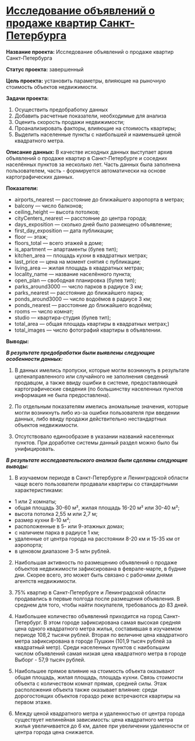 # [Исследование объявлений о продаже квартир Санкт-Петербурга](https://github.com/AnnaBulkina/Data-Analytics-Projects/blob/main/DA_property/retail-study.ipynb "Исследование объявлений о продаже квартир Санкт-Петербурга")

**Название проекта:** Исследование объявлений о продаже квартир Санкт-Петербурга

**Статус проекта:** завершенный

**Цель проекта:** установить параметры, влияющие на рыночную стоимость объектов недвижимости.

**Задачи проекта:**
1. Осуществить предобработку данных
2. Добавить расчетные показатели, необходимые для анализа
3. Оценить скорость продажи недвижимости;
4. Проанализировать факторы, влияющие на стоимость квартиры;
5. Выделить населенные пункты с наибольшей и наименьшей ценой квадратного метра.

**Описание данных:**
В качестве исходных данных выступает архив объявлений о продаже квартир в Санкт-Петербурге и соседних населённых пунктов за несколько лет. Часть данных была заполнена пользователем, часть - формируется автоматически на основе картографических данных.

**Показатели:**
- airports_nearest — расстояние до ближайшего аэропорта в метрах;
- balcony — число балконов;
- ceiling_height — высота потолков;
- cityCenters_nearest — расстояние до центра города;
- days_exposition — сколько дней было размещено объявление;
- first_day_exposition — дата публикации;
- floor — этаж;
- floors_total — всего этажей в доме;
- is_apartment — апартаменты (булев тип);
- kitchen_area — площадь кухни в квадратных метрах;
- last_price — цена на момент снятия с публикации;
- living_area — жилая площадь в квадратных метрах;
- locality_name — название населённого пункта;
- open_plan — свободная планировка (булев тип);
- parks_around3000 — число парков в радиусе 3 км;
- parks_nearest — расстояние до ближайшего парка;
- ponds_around3000 — число водоёмов в радиусе 3 км;
- ponds_nearest — расстояние до ближайшего водоёма;
- rooms — число комнат;
- studio — квартира-студия (булев тип);
- total_area — общая площадь квартиры в квадратных метрах;)
- total_images — число фотографий квартиры в объявлении.

**Выводы:**

***В результате предобработки были выявлены следующие особенности данных:***

1. В данных имелись пропуски, которые могли возникнуть в результате целенаправленного или случайного не заполнения сведений продавцом, а также ввиду ошибки в системе, предоставляющей картографические сведения (по большинству населенных пунктов информация не была предоставлена).


2. По отдельным показателям имелись аномальные значения, которые могли возникнуть либо из-за ошибки пользователя при введении данных, либо ввиду продажи действительно нестандартных объектов недвижимости.


3. Отсутствовало единообразие в указании названий населенных пунктов. При доработке системы данный раздел можно было бы унифицировать.


***В результате исследовательского анализа были сделаны следующие выводы:***

1. В изучаемом периоде в Санкт-Петербурге и Ленинградской области чаще всего пользователи продавали квартиры со стандартными характеристиками:
- 1 или 2 комнаты;
- общая площадь 30-60 м², жилая площадь 16-20 м² или 30-40 м²;
- высота потолка 2,55 м или 2,7 м;
- размер кухни 8-10 м²;
- расположенные в 5- или 9-этажных домах;
- с наличием парка в радиусе 1 км;
- удаленные от центра города на расстоянии 8-20 км и 15-35 км от аэропорта;
- в ценовом диапазоне 3-5 млн рублей.


2. Наибольшая активность по размещению объявлений о продаже объектов недвижимости зафиксирована в феврале-марте, в будние дни. Скорее всего, это может быть связано с рабочими днями агентств недвижимости.


3. 75% квартир в Санкт-Петербурге и Ленинградской области продавались в первые полгода после размещения объявления. В среднем для того, чтобы найти покупателя, требовалось до 83 дней.


4. Наибольшее количество объявлений приходится на город Санкт-Петербург. В этом городе зафиксирована самая высокая средняя цена одного квадратного метра жилья, составившая в изучаемом периоде 108,2 тысячи рублей. Вторая по величине цена квадратного метра зафиксирована в городе Пушкин (101,9 тысяч рублей за квадратный метр). Среди населенных пунктов с наибольшим числом объявлений самая низкая цена квадратного метра в городе Выборг - 57,9 тысяч рублей.


5. Наибольшее прямое влияние на стоимость объекта оказывают общая площадь, жилая площадь, площадь кухни. Связь стоимости объекта с количеством комнат прямая, средней силы. Этаж расположения объекта также оказывает влияние: среди дорогостоящих объектов гораздо реже встречаются квартиры на первом этаже.


6. Между ценой квадратного метра и удаленностью от центра города существует нелинейная зависимость: цена квадратного метра жилья увеличивается до 6 км, далее при увеличении удаленности от центра города цена снижается.

